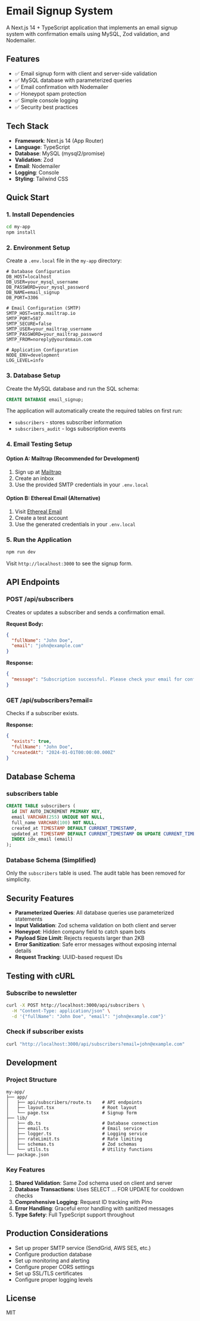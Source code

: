 # Email Signup System

A Next.js 14 + TypeScript application that implements an email signup system with confirmation emails using MySQL, Zod validation, and Nodemailer.

## Features

- ✅ Email signup form with client and server-side validation
- ✅ MySQL database with parameterized queries
- ✅ Email confirmation with Nodemailer
- ✅ Honeypot spam protection
- ✅ Simple console logging
- ✅ Security best practices

## Tech Stack

- **Framework**: Next.js 14 (App Router)
- **Language**: TypeScript
- **Database**: MySQL (mysql2/promise)
- **Validation**: Zod
- **Email**: Nodemailer
- **Logging**: Console
- **Styling**: Tailwind CSS

## Quick Start

### 1. Install Dependencies

```bash
cd my-app
npm install
```

### 2. Environment Setup

Create a `.env.local` file in the `my-app` directory:

```env
# Database Configuration
DB_HOST=localhost
DB_USER=your_mysql_username
DB_PASSWORD=your_mysql_password
DB_NAME=email_signup
DB_PORT=3306

# Email Configuration (SMTP)
SMTP_HOST=smtp.mailtrap.io
SMTP_PORT=587
SMTP_SECURE=false
SMTP_USER=your_mailtrap_username
SMTP_PASSWORD=your_mailtrap_password
SMTP_FROM=noreply@yourdomain.com

# Application Configuration
NODE_ENV=development
LOG_LEVEL=info
```

### 3. Database Setup

Create the MySQL database and run the SQL schema:

```sql
CREATE DATABASE email_signup;
```

The application will automatically create the required tables on first run:
- `subscribers` - stores subscriber information
- `subscribers_audit` - logs subscription events

### 4. Email Testing Setup

#### Option A: Mailtrap (Recommended for Development)

1. Sign up at [Mailtrap](https://mailtrap.io/)
2. Create an inbox
3. Use the provided SMTP credentials in your `.env.local`

#### Option B: Ethereal Email (Alternative)

1. Visit [Ethereal Email](https://ethereal.email/)
2. Create a test account
3. Use the generated credentials in your `.env.local`

### 5. Run the Application

```bash
npm run dev
```

Visit `http://localhost:3000` to see the signup form.

## API Endpoints

### POST /api/subscribers

Creates or updates a subscriber and sends a confirmation email.

**Request Body:**
```json
{
  "fullName": "John Doe",
  "email": "john@example.com"
}
```

**Response:**
```json
{
  "message": "Subscription successful. Please check your email for confirmation."
}
```

### GET /api/subscribers?email=<email>

Checks if a subscriber exists.

**Response:**
```json
{
  "exists": true,
  "fullName": "John Doe",
  "createdAt": "2024-01-01T00:00:00.000Z"
}
```

## Database Schema

### subscribers table
```sql
CREATE TABLE subscribers (
  id INT AUTO_INCREMENT PRIMARY KEY,
  email VARCHAR(255) UNIQUE NOT NULL,
  full_name VARCHAR(100) NOT NULL,
  created_at TIMESTAMP DEFAULT CURRENT_TIMESTAMP,
  updated_at TIMESTAMP DEFAULT CURRENT_TIMESTAMP ON UPDATE CURRENT_TIMESTAMP,
  INDEX idx_email (email)
);
```

### Database Schema (Simplified)

Only the `subscribers` table is used. The audit table has been removed for simplicity.

## Security Features

- **Parameterized Queries**: All database queries use parameterized statements
- **Input Validation**: Zod schema validation on both client and server
- **Honeypot**: Hidden company field to catch spam bots
- **Payload Size Limit**: Rejects requests larger than 2KB
- **Error Sanitization**: Safe error messages without exposing internal details
- **Request Tracking**: UUID-based request IDs

## Testing with cURL

### Subscribe to newsletter
```bash
curl -X POST http://localhost:3000/api/subscribers \
  -H "Content-Type: application/json" \
  -d '{"fullName": "John Doe", "email": "john@example.com"}'
```

### Check if subscriber exists
```bash
curl "http://localhost:3000/api/subscribers?email=john@example.com"
```

## Development

### Project Structure

```
my-app/
├── app/
│   ├── api/subscribers/route.ts    # API endpoints
│   ├── layout.tsx                  # Root layout
│   └── page.tsx                    # Signup form
├── lib/
│   ├── db.ts                       # Database connection
│   ├── email.ts                    # Email service
│   ├── logger.ts                   # Logging service
│   ├── rateLimit.ts                # Rate limiting
│   ├── schemas.ts                  # Zod schemas
│   └── utils.ts                    # Utility functions
└── package.json
```

### Key Features

1. **Shared Validation**: Same Zod schema used on client and server
2. **Database Transactions**: Uses SELECT ... FOR UPDATE for cooldown checks
3. **Comprehensive Logging**: Request ID tracking with Pino
4. **Error Handling**: Graceful error handling with sanitized messages
5. **Type Safety**: Full TypeScript support throughout

## Production Considerations

- Set up proper SMTP service (SendGrid, AWS SES, etc.)
- Configure production database
- Set up monitoring and alerting
- Configure proper CORS settings
- Set up SSL/TLS certificates
- Configure proper logging levels

## License

MIT